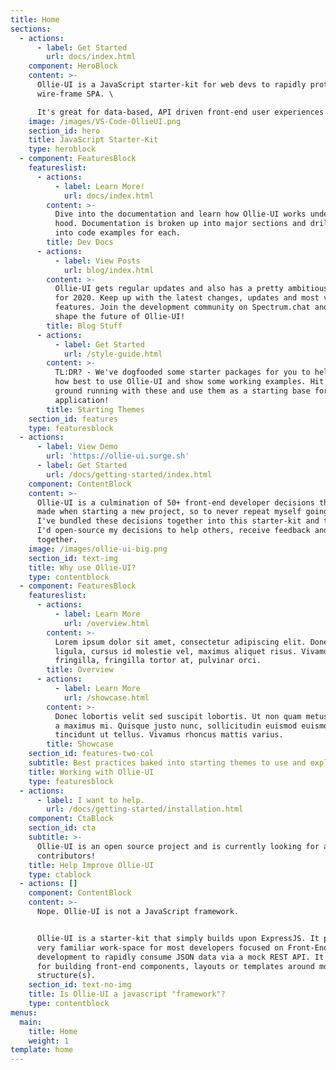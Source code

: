 ```yaml
---
title: Home
sections:
  - actions:
      - label: Get Started
        url: docs/index.html
    component: HeroBlock
    content: >-
      Ollie-UI is a JavaScript starter-kit for web devs to rapidly prototype and
      wire-frame SPA. \

      It's great for data-based, API driven front-end user experiences.
    image: /images/VS-Code-OllieUI.png
    section_id: hero
    title: JavaScript Starter-Kit
    type: heroblock
  - component: FeaturesBlock
    featureslist:
      - actions:
          - label: Learn More!
            url: docs/index.html
        content: >-
          Dive into the documentation and learn how Ollie-UI works under the
          hood. Documentation is broken up into major sections and drills-down
          into code examples for each.
        title: Dev Docs
      - actions:
          - label: View Posts
            url: blog/index.html
        content: >-
          Ollie-UI gets regular updates and also has a pretty ambitious road-map
          for 2020. Keep up with the latest changes, updates and most voted upon
          features. Join the development community on Spectrum.chat and help
          shape the future of Ollie-UI!
        title: Blog Stuff
      - actions:
          - label: Get Started
            url: /style-guide.html
        content: >-
          TL:DR? - We've dogfooded some starter packages for you to help learn
          how best to use Ollie-UI and show some working examples. Hit the
          ground running with these and use them as a starting base for any
          application!
        title: Starting Themes
    section_id: features
    type: featuresblock
  - actions:
      - label: View Demo
        url: 'https://ollie-ui.surge.sh'
      - label: Get Started
        url: /docs/getting-started/index.html
    component: ContentBlock
    content: >-
      Ollie-UI is a culmination of 50+ front-end developer decisions that are
      made when starting a new project, so to never repeat myself going forward
      I've bundled these decisions together into this starter-kit and thought
      I'd open-source my decisions to help others, receive feedback and improve
      together.
    image: /images/ollie-ui-big.png
    section_id: text-img
    title: Why use Ollie-UI?
    type: contentblock
  - component: FeaturesBlock
    featureslist:
      - actions:
          - label: Learn More
            url: /overview.html
        content: >-
          Lorem ipsum dolor sit amet, consectetur adipiscing elit. Donec nisl
          ligula, cursus id molestie vel, maximus aliquet risus. Vivamus in nibh
          fringilla, fringilla tortor at, pulvinar orci.
        title: Overview
      - actions:
          - label: Learn More
            url: /showcase.html
        content: >-
          Donec lobortis velit sed suscipit lobortis. Ut non quam metus. Nullam
          a maximus mi. Quisque justo nunc, sollicitudin euismod euismod at,
          tincidunt ut tellus. Vivamus rhoncus mattis varius.
        title: Showcase
    section_id: features-two-col
    subtitle: Best practices baked into starting themes to use and explore.
    title: Working with Ollie-UI
    type: featuresblock
  - actions:
      - label: I want to help.
        url: /docs/getting-started/installation.html
    component: CtaBlock
    section_id: cta
    subtitle: >-
      Ollie-UI is an open source project and is currently looking for active
      contributors!
    title: Help Improve Ollie-UI
    type: ctablock
  - actions: []
    component: ContentBlock
    content: >-
      Nope. Ollie-UI is not a JavaScript framework. 


      Ollie-UI is a starter-kit that simply builds upon ExpressJS. It provides a
      very familiar work-space for most developers focused on Front-End
      development to rapidly consume JSON data via a mock REST API. It's great
      for building front-end components, layouts or templates around mock data
      structure(s).
    section_id: text-no-img
    title: Is Ollie-UI a javascript "framework"?
    type: contentblock
menus:
  main:
    title: Home
    weight: 1
template: home
---
```


